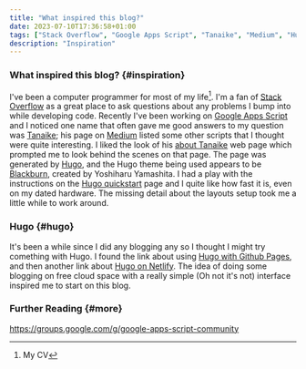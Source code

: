 ```yaml
---
title: "What inspired this blog?"
date: 2023-07-10T17:36:58+01:00
tags: ["Stack Overflow", "Google Apps Script", "Tanaike", "Medium", "Hugo", "Hugo Themes: Blackburn", "Hugo Themes: Hugo Flex", "GitHub Pages", "Netlify"]
description: "Inspiration"
---
```

### What inspired this blog? {#inspiration}
I've been a computer programmer for most of my life[^1]. I'm a fan of [Stack Overflow](https://stackoverflow.com/) as a great place to ask questions about any problems I bump into while developing code. Recently I've been working on [Google Apps Script](https://www.google.com/script/start/) and I noticed one name that often gave me good answers to my question was [Tanaike](https://stackoverflow.com/users/7108653/tanaike); his page on [Medium](https://medium.com/@tanaike) listed some other scripts that I thought were quite interesting. I liked the look of his [about Tanaike](https://tanaikech.github.io/about/) web page which prompted me to look behind the scenes on that page. The page was generated by [Hugo](https://gohugo.io/), and the Hugo theme being used appears to be [Blackburn](https://themes.gohugo.io/themes/blackburn/), created by Yoshiharu Yamashita. I had a play with the instructions on the [Hugo quickstart](https://gohugo.io/getting-started/quick-start/) page and I quite like how fast it is, even on my dated hardware. The missing detail about the layouts setup took me a little while to work around.

### Hugo {#hugo}
It's been a while since I did any blogging any so I thought I might try comething with Hugo. I found the link about using [Hugo with Github Pages](https://gohugo.io/hosting-and-deployment/hosting-on-github/), and then another link about [Hugo on Netlify](https://www.scivision.dev/github-pages-to-netlify/). The idea of doing some blogging on free cloud space with a really simple (Oh not it's not) interface inspired me to start on this blog.

### Further Reading {#more}

https://groups.google.com/g/google-apps-script-community

[^1]: My CV

